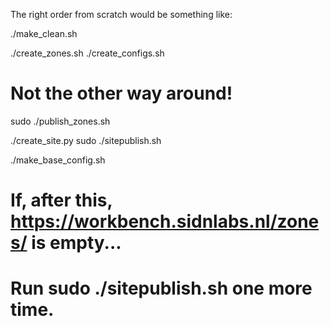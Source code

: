 The right order from scratch would be something like:

./make_clean.sh

./create_zones.sh
./create_configs.sh
# Not the other way around!

sudo ./publish_zones.sh

./create_site.py
sudo ./sitepublish.sh

./make_base_config.sh

# If, after this, https://workbench.sidnlabs.nl/zones/ is empty...
# Run sudo ./sitepublish.sh one more time.